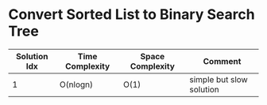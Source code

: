 # Convert Sorted List to Binary Search Tree

| Solution Idx | Time Complexity | Space Complexity | Comment                  |
| ------------ | --------------- | ---------------- | ------------------------ |
| 1            | O(nlogn)        | O(1)             | simple but slow solution |
